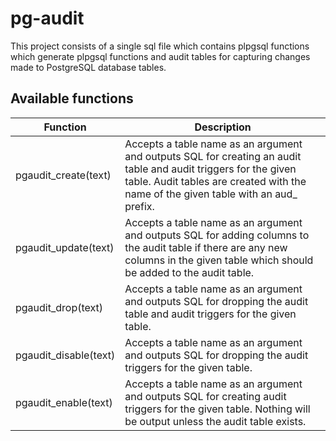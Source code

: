 # pg-audit
This project consists of a single sql file which contains plpgsql functions which generate plpgsql functions and audit tables for capturing changes made to PostgreSQL database tables.

## Available functions

| Function              | Description                                                                                                                                                                                            |                                 
|-----------------------|--------------------------------------------------------------------------------------------------------------------------------------------------------------------------------------------------------|
| pgaudit_create(text)  | Accepts a table name as an argument and outputs SQL for creating an audit table and audit triggers for the given table. Audit tables are created with the name of the given table with an aud_ prefix. |
| pgaudit_update(text)  | Accepts a table name as an argument and outputs SQL for adding columns to the audit table if there are any new columns in the given table which should be added to the audit table.                    |
| pgaudit_drop(text)    | Accepts a table name as an argument and outputs SQL for dropping the audit table and audit triggers for the given table.                                                                               |
| pgaudit_disable(text) | Accepts a table name as an argument and outputs SQL for dropping the audit triggers for the given table.                                                                                               |
| pgaudit_enable(text)  | Accepts a table name as an argument and outputs SQL for creating audit triggers for the given table. Nothing will be output unless the audit table exists.                                             |
